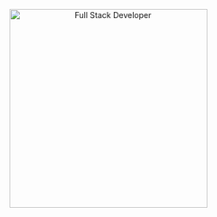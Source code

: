 <p align="center">
  <img src="https://media.giphy.com/media/coxQHKASG60HrHtvkt/giphy.gif" width="350" alt="Full Stack Developer"/>
</p>
